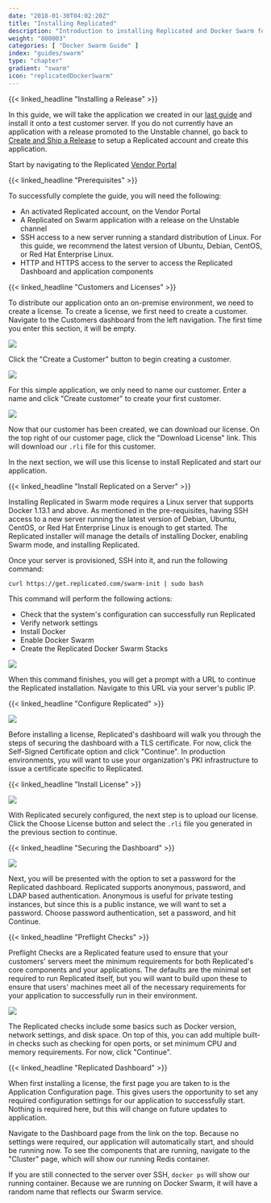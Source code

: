 ```yaml
---
date: "2018-01-30T04:02:20Z"
title: "Installing Replicated"
description: "Introduction to installing Replicated and Docker Swarm for your customers"
weight: "800003"
categories: [ "Docker Swarm Guide" ]
index: "guides/swarm"
type: "chapter"
gradient: "swarm"
icon: "replicatedDockerSwarm"
---
```


{{< linked_headline "Installing a Release" >}}

In this guide, we will take the application we created in our [last guide](../create-swarm-app) and install it onto a test customer server. If you do not currently have an application with a release promoted to the Unstable channel, go back to [Create and Ship a Release](../create-swarm-app) to setup a Replicated account and create this application.

Start by navigating to the Replicated [Vendor Portal](https://vendor.replicated.com)

{{< linked_headline "Prerequisites" >}}

To successfully complete the guide, you will need the following:

* An activated Replicated account, on the Vendor Portal
* A Replicated on Swarm application with a release on the Unstable channel
* SSH access to a new server running a standard distribution of Linux. For this guide, we recommend the latest version of Ubuntu, Debian, CentOS, or Red Hat Enterprise Linux.
* HTTP and HTTPS access to the server to access the Replicated Dashboard and application components

{{< linked_headline "Customers and Licenses" >}}

To distribute our application onto an on-premise environment, we need to create a license. To create a license, we first need to create a customer. Navigate to the Customers dashboard from the left navigation. The first time you enter this section, it will be empty.

![](/images/guides/swarm/create-customer.png)

Click the "Create a Customer" button to begin creating a customer.

![](/images/guides/swarm/name-customer.png)

For this simple application, we only need to name our customer. Enter a name and click "Create customer" to create your first customer.

![](/images/guides/swarm/download-license.png)

Now that our customer has been created, we can download our license. On the top right of our customer page, click the "Download License" link. This will download our `.rli` file for this customer.

In the next section, we will use this license to install Replicated and start our application.

{{< linked_headline "Install Replicated on a Server" >}}

Installing Replicated in Swarm mode requires a Linux server that supports Docker 1.13.1 and above. As mentioned in the pre-requisites, having SSH access to a new server running the latest version of Debian, Ubuntu, CentOS, or Red Hat Enterprise Linux is enough to get started. The Replicated installer will manage the details of installing Docker, enabling Swarm mode, and installing Replicated.

Once your server is provisioned, SSH into it, and run the following command:

`curl https://get.replicated.com/swarm-init | sudo bash`

This command will perform the following actions:

* Check that the system's configuration can successfully run Replicated
* Verify network settings
* Install Docker
* Enable Docker Swarm
* Create the Replicated Docker Swarm Stacks

![](/images/guides/swarm/install-finished.png)

When this command finishes, you will get a prompt with a URL to continue the Replicated installation. Navigate to this URL via your server's public IP.

{{< linked_headline "Configure Replicated" >}}

![](/images/guides/swarm/configure_https.png)

Before installing a license, Replicated's dashboard will walk you through the steps of securing the dashboard with a TLS certificate. For now, click the Self-Signed Certificate option and click "Continue". In production environments, you will want to use your organization's PKI infrastructure to issue a certificate specific to Replicated. 

{{< linked_headline "Install License" >}}

![](/images/guides/swarm/upload-license.png)

With Replicated securely configured, the next step is to upload our license. Click the Choose License button and select the `.rli` file you generated in the previous section to continue.

{{< linked_headline "Securing the Dashboard" >}}

![](/images/guides/swarm/secure-console.png)

Next, you will be presented with the option to set a password for the Replicated dashboard. Replicated supports anonymous, password, and LDAP based authentication. Anonymous is useful for private testing instances, but since this is a public instance, we will want to set a password. Choose password authentication, set a password, and hit Continue.

{{< linked_headline "Preflight Checks" >}}


Preflight Checks are a Replicated feature used to ensure that your customers' servers meet the minimum requirements for both Replicated's core components and your applications. The defaults are the minimal set required to run Replicated itself, but you will want to build upon these to ensure that users' machines meet all of the necessary requirements for your application to successfully run in their environment.

![](/images/guides/swarm/preflight-checks.png)

The Replicated checks include some basics such as Docker version, network settings, and disk space. On top of this, you can add multiple built-in checks such as checking for open ports, or set minimum CPU and memory requirements. For now, click "Continue".

{{< linked_headline "Replicated Dashboard" >}}

When first installing a license, the first page you are taken to is the Application Configuration page. This gives users the opportunity to set any required configuration settings for our application to successfully start. Nothing is required here, but this will change on future updates to application.

Navigate to the Dashboard page from the link on the top. Because no settings were required, our application will automatically start, and should be running now. To see the components that are running, navigate to the "Cluster" page, which will show our running Redis container.

If you are still connected to the server over SSH, `docker ps` will show our running container. Because we are running on Docker Swarm, it will have a random name that reflects our Swarm service.
